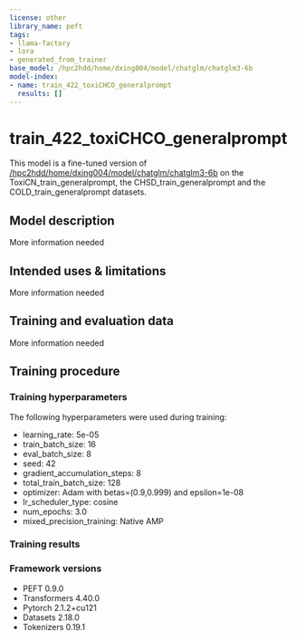 ```yaml
---
license: other
library_name: peft
tags:
- llama-factory
- lora
- generated_from_trainer
base_model: /hpc2hdd/home/dxing004/model/chatglm/chatglm3-6b
model-index:
- name: train_422_toxiCHCO_generalprompt
  results: []
---
```


<!-- This model card has been generated automatically according to the information the Trainer had access to. You
should probably proofread and complete it, then remove this comment. -->

# train_422_toxiCHCO_generalprompt

This model is a fine-tuned version of [/hpc2hdd/home/dxing004/model/chatglm/chatglm3-6b](https://huggingface.co//hpc2hdd/home/dxing004/model/chatglm/chatglm3-6b) on the ToxiCN_train_generalprompt, the CHSD_train_generalprompt and the COLD_train_generalprompt datasets.

## Model description

More information needed

## Intended uses & limitations

More information needed

## Training and evaluation data

More information needed

## Training procedure

### Training hyperparameters

The following hyperparameters were used during training:
- learning_rate: 5e-05
- train_batch_size: 16
- eval_batch_size: 8
- seed: 42
- gradient_accumulation_steps: 8
- total_train_batch_size: 128
- optimizer: Adam with betas=(0.9,0.999) and epsilon=1e-08
- lr_scheduler_type: cosine
- num_epochs: 3.0
- mixed_precision_training: Native AMP

### Training results



### Framework versions

- PEFT 0.9.0
- Transformers 4.40.0
- Pytorch 2.1.2+cu121
- Datasets 2.18.0
- Tokenizers 0.19.1